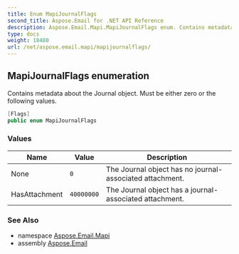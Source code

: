 ```yaml
---
title: Enum MapiJournalFlags
second_title: Aspose.Email for .NET API Reference
description: Aspose.Email.Mapi.MapiJournalFlags enum. Contains metadata about the Journal object. Must be either zero or the following values
type: docs
weight: 18480
url: /net/aspose.email.mapi/mapijournalflags/
---
```

## MapiJournalFlags enumeration

Contains metadata about the Journal object. Must be either zero or the following values.

```csharp
[Flags]
public enum MapiJournalFlags
```

### Values

| Name | Value | Description |
| --- | --- | --- |
| None | `0` | The Journal object has no journal-associated attachment. |
| HasAttachment | `40000000` | The Journal object has a journal-associated attachment. |

### See Also

* namespace [Aspose.Email.Mapi](../../aspose.email.mapi/)
* assembly [Aspose.Email](../../)


